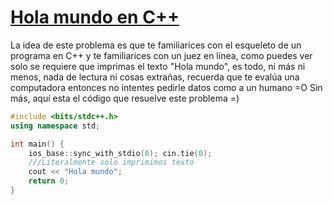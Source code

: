 # [Hola mundo en C++](https://omegaup.com/arena/problem/Hola-Mundo-en-C/#problems/Hola-Mundo-en-C)

La idea de este problema es que te familiarices con el esqueleto de un programa
en C++ y te familiarices con un juez en línea, como puedes ver solo se requiere
que imprimas el texto "Hola mundo", es todo, ni más ni menos, nada de lectura
ni cosas extrañas, recuerda que te evalúa una computadora entonces no intentes
pedirle datos como a un humano =O
Sin más, aquí esta el código que resuelve este problema =)

```C++
#include <bits/stdc++.h>
using namespace std;

int main() {
	ios_base::sync_with_stdio(0); cin.tie(0);
	///Literalmente solo imprimimos texto
	cout << "Hola mundo";
	return 0;
}
```
